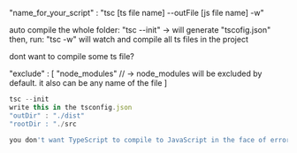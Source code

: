 "name_for_your_script" : "tsc [ts file name] --outFile [js file name] -w"

auto compile the whole folder:
	"tsc --init" -> will generate "tscofig.json"
then, run:
	"tsc -w" will watch and compile all ts files in the project

dont want to compile some ts file?
	
  "exclude" : [
    "node_modules" //  -> node_modules will be excluded by default. it also can be any name of the file
  ]

```typescript
tsc --init
write this in the tsconfig.json
"outDir" : "./dist"
"rootDir : "./src
```

```typescript
you don't want TypeScript to compile to JavaScript in the face of errors, you can use the "noEmitOnError" option
```


